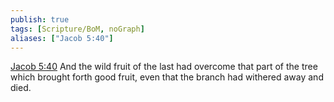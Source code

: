 ```yaml
---
publish: true
tags: [Scripture/BoM, noGraph]
aliases: ["Jacob 5:40"]
---
```

[Jacob 5:40](https://churchofjesuschrist.org/study/scriptures/bofm/jacob/5?lang=eng&id=p40#p40) And the wild fruit of the last had overcome that part of the tree which brought forth good fruit, even that the branch had withered away and died.
